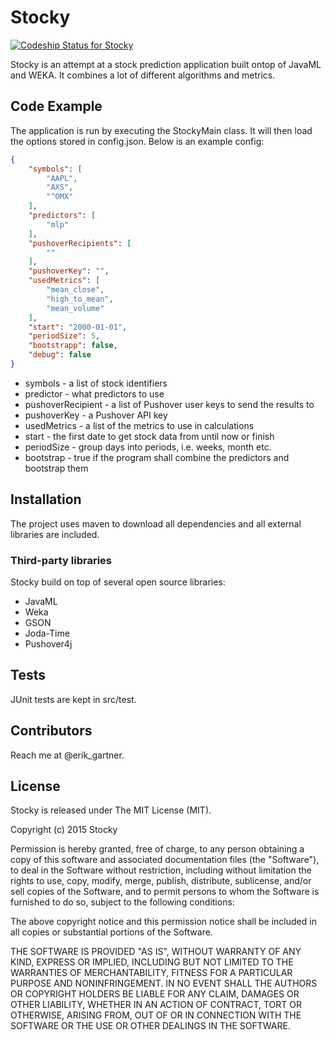 # Stocky

[![Codeship Status for Stocky](https://codeship.com/projects/7d9d7560-8a2f-0132-c7fa-7acbd47feca1/status)](https://codeship.com/projects/59952)  


Stocky is an attempt at a stock prediction application built ontop of JavaML and WEKA.
It combines a lot of different algorithms and metrics.

## Code Example

The application is run by executing the StockyMain class. It will then load the options stored in
config.json. Below is an example config:

```json
{
    "symbols": [
        "AAPL",
        "AXS",
        "^OMX"
    ],
    "predictors": [
        "mlp"
    ],
    "pushoverRecipients": [
        ""
    ],
    "pushoverKey": "",
    "usedMetrics": [
        "mean_close",
        "high_to_mean",
        "mean_volume"
    ],
    "start": "2000-01-01",
    "periodSize": 5,
    "bootstrapp": false,
    "debug": false
}

```

* symbols - a list of stock identifiers
* predictor - what predictors to use
* pushoverRecipient - a list of Pushover user keys to send the results to
* pushoverKey - a Pushover API key
* usedMetrics - a list of the metrics to use in calculations
* start - the first date to get stock data from until now or finish
* periodSize - group days into periods, i.e. weeks, month etc.
* bootstrap - true if the program shall combine the predictors and bootstrap them

## Installation

The project uses maven to download all dependencies and all external libraries are included.

### Third-party libraries
Stocky build on top of several open source libraries:

* JavaML
* Weka
* GSON
* Joda-Time
* Pushover4j

## Tests

JUnit tests are kept in src/test.

## Contributors

Reach me at @erik_gartner.

## License

Stocky is released under The MIT License (MIT).

Copyright (c) 2015 Stocky

Permission is hereby granted, free of charge, to any person obtaining a copy
of this software and associated documentation files (the "Software"), to deal
in the Software without restriction, including without limitation the rights
to use, copy, modify, merge, publish, distribute, sublicense, and/or sell
copies of the Software, and to permit persons to whom the Software is
furnished to do so, subject to the following conditions:

The above copyright notice and this permission notice shall be included in all
copies or substantial portions of the Software.

THE SOFTWARE IS PROVIDED "AS IS", WITHOUT WARRANTY OF ANY KIND, EXPRESS OR
IMPLIED, INCLUDING BUT NOT LIMITED TO THE WARRANTIES OF MERCHANTABILITY,
FITNESS FOR A PARTICULAR PURPOSE AND NONINFRINGEMENT. IN NO EVENT SHALL THE
AUTHORS OR COPYRIGHT HOLDERS BE LIABLE FOR ANY CLAIM, DAMAGES OR OTHER
LIABILITY, WHETHER IN AN ACTION OF CONTRACT, TORT OR OTHERWISE, ARISING FROM,
OUT OF OR IN CONNECTION WITH THE SOFTWARE OR THE USE OR OTHER DEALINGS IN THE
SOFTWARE.

